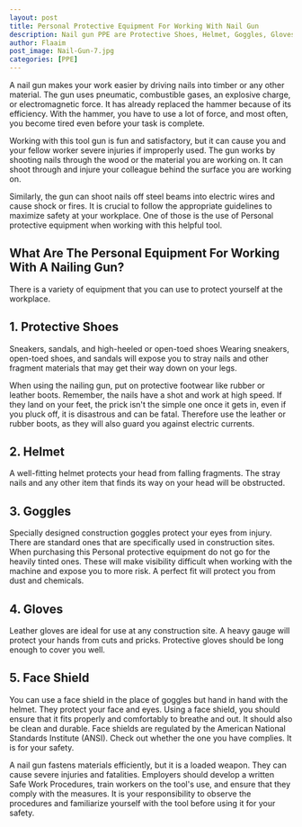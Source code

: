 ```yaml
---
layout: post
title: Personal Protective Equipment For Working With Nail Gun
description: Nail gun PPE are Protective Shoes, Helmet, Goggles, Gloves, Face Shield
author: Flaaim
post_image: Nail-Gun-7.jpg
categories: [PPE]
---
```



A nail gun makes your work easier by driving nails into timber or any other material. The gun uses pneumatic, combustible gases, an explosive charge, or electromagnetic force. It has already replaced the hammer because of its efficiency. With the hammer, you have to use a lot of force, and most often, you become tired even before your task is complete.

Working with this tool gun is fun and satisfactory, but it can cause you and your fellow worker severe injuries if improperly used. The gun works by shooting nails through the wood or the material you are working on. It can shoot through and injure your colleague behind the surface you are working on.

Similarly, the gun can shoot nails off steel beams into electric wires and cause shock or fires. It is crucial to follow the appropriate guidelines to maximize safety at your workplace. One of those is the use of Personal protective equipment when working with this helpful tool.

## What Are The Personal Equipment For Working With A Nailing Gun?

There is a variety of equipment that you can use to protect yourself at the workplace.

## 1. Protective Shoes
Sneakers, sandals, and high-heeled or open-toed shoes Wearing sneakers, open-toed shoes, and sandals will expose you to stray nails and other fragment materials that may get their way down on your legs.

When using the nailing gun, put on protective footwear like rubber or leather boots. Remember, the nails have a shot and work at high speed. If they land on your feet, the prick isn't the simple one once it gets in, even if you pluck off, it is disastrous and can be fatal. Therefore use the leather or rubber boots, as they will also guard you against electric currents.

## 2. Helmet
A well-fitting helmet protects your head from falling fragments. The stray nails and any other item that finds its way on your head will be obstructed.

## 3. Goggles
Specially designed construction goggles protect your eyes from injury. There are standard ones that are specifically used in construction sites. When purchasing this Personal protective equipment do not go for the heavily tinted ones. These will make visibility difficult when working with the machine and expose you to more risk. A perfect fit will protect you from dust and chemicals.

## 4. Gloves
Leather gloves are ideal for use at any construction site. A heavy gauge will protect your hands from cuts and pricks. Protective gloves should be long enough to cover you well.

## 5. Face Shield
You can use a face shield in the place of goggles but hand in hand with the helmet. They protect your face and eyes. Using a face shield, you should ensure that it fits properly and comfortably to breathe and out. It should also be clean and durable. Face shields are regulated by the American National Standards Institute (ANSI). Check out whether the one you have complies. It is for your safety.

A nail gun fastens materials efficiently, but it is a loaded weapon. They can cause severe injuries and fatalities. Employers should develop a written Safe Work Procedures, train workers on the tool's use, and ensure that they comply with the measures. It is your responsibility to observe the procedures and familiarize yourself with the tool before using it for your safety.
